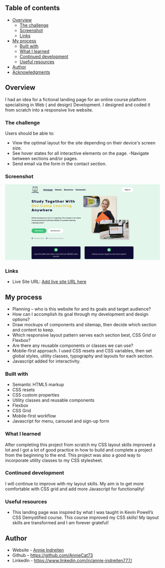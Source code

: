 ## Table of contents

- [Overview](#overview)
  - [The challenge](#the-challenge)
  - [Screenshot](#screenshot)
  - [Links](#links)
- [My process](#my-process)
  - [Built with](#built-with)
  - [What I learned](#what-i-learned)
  - [Continued development](#continued-development)
  - [Useful resources](#useful-resources)
- [Author](#author)
- [Acknowledgments](#acknowledgments)

## Overview

I had an idea for a fictional landing page for an online course platform specialising in Web ( and design) Development. I designed and coded it from scratch into a responsive live website.
### The challenge

Users should be able to:

- View the optimal layout for the site depending on their device's screen size.
- See hover states for all interactive elements on the page.
-Navigate between sections and/or pages.
- Send email via the form in the contact section.
### Screenshot

![](./img/Dev-Camp-1.png)

### Links

- Live Site URL: [Add live site URL here](https://your-live-site-url.com)
## My process

- Planning – who is this website for and its goals and target audience?
- How can I accomplish its goal through my development and design options?
- Draw mockups of components and sitemap, then decide which section and content to keep.
- Which responsive layout pattern serves each section best, CSS Grid or Flexbox?
- Are there any reusable components or classes we can use?
- Mobile-first approach. I used CSS resets and CSS variables, then set global styles, utility classes, typography and layouts for each section.
- Javascript added for interactivity.

### Built with

- Semantic HTML5 markup
- CSS resets
- CSS custom properties
- Utility classes and reusable components
- Flexbox
- CSS Grid
- Mobile-first workflow
- Javascript for menu, carousel and sign-up form

### What I learned

After completing this project from scratch my CSS layout skills improved a lot and I got a lot of good practice in how to build and complete a project from the beginning to the end. This project was also a good way to incorporate utility classes to my CSS stylesheet.
### Continued development

I will continue to improve with my layout skills. My aim is to get more comfortable with CSS grid and add more Javascript for functionality!

### Useful resources

- This landing page was inspired by what I was taught in Kevin Powell’s CSS Demystified course. This course improved my CSS skills! My layout skills are transformed and I am forever grateful!
## Author

- Website - [Annie Indreiten](https://www.your-site.com)
- Github – https://github.com/AnnieCat73
- LinkedIn - https://www.linkedin.com/in/annie-indreiten777/

